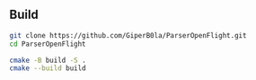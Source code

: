 ## Build

```bash
git clone https://github.com/GiperB0la/ParserOpenFlight.git
cd ParserOpenFlight

cmake -B build -S .
cmake --build build
```
